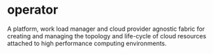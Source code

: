 # operator
 A platform, work load manager and cloud provider agnostic fabric for creating and managing the topology and life-cycle of cloud resources attached to high performance computing environments.

